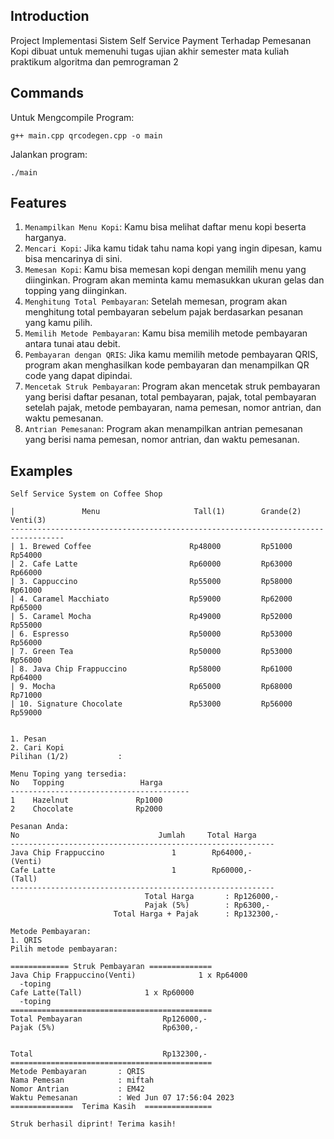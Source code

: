 Introduction
------------

Project Implementasi Sistem Self Service Payment Terhadap Pemesanan Kopi dibuat untuk memenuhi tugas ujian akhir semester mata kuliah praktikum algoritma dan pemrograman 2

Commands
------------

Untuk Mengcompile Program:
```
g++ main.cpp qrcodegen.cpp -o main
```
Jalankan program:
```
./main
```

Features
--------

1. ``Menampilkan Menu Kopi``: Kamu bisa melihat daftar menu kopi beserta harganya.
2. ``Mencari Kopi``: Jika kamu tidak tahu nama kopi yang ingin dipesan, kamu bisa mencarinya di sini.
3. ``Memesan Kopi``: Kamu bisa memesan kopi dengan memilih menu yang diinginkan. Program akan meminta kamu memasukkan ukuran gelas dan topping yang diinginkan.
4. ``Menghitung Total Pembayaran``: Setelah memesan, program akan menghitung total pembayaran sebelum pajak berdasarkan pesanan yang kamu pilih.
5. ``Memilih Metode Pembayaran``: Kamu bisa memilih metode pembayaran antara tunai atau debit.
6. ``Pembayaran dengan QRIS``: Jika kamu memilih metode pembayaran QRIS, program akan menghasilkan kode pembayaran dan menampilkan QR code yang dapat dipindai.
7. ``Mencetak Struk Pembayaran``: Program akan mencetak struk pembayaran yang berisi daftar pesanan, total pembayaran, pajak, total pembayaran setelah pajak, metode pembayaran, nama pemesan, nomor antrian, dan waktu pemesanan.
8. ``Antrian Pemesanan``: Program akan menampilkan antrian pemesanan yang berisi nama pemesan, nomor antrian, dan waktu pemesanan.

Examples
--------

```
Self Service System on Coffee Shop

|               Menu                     Tall(1)        Grande(2)        Venti(3)
----------------------------------------------------------------------------------
| 1. Brewed Coffee                      Rp48000         Rp51000         Rp54000
| 2. Cafe Latte                         Rp60000         Rp63000         Rp66000
| 3. Cappuccino                         Rp55000         Rp58000         Rp61000
| 4. Caramel Macchiato                  Rp59000         Rp62000         Rp65000
| 5. Caramel Mocha                      Rp49000         Rp52000         Rp55000
| 6. Espresso                           Rp50000         Rp53000         Rp56000
| 7. Green Tea                          Rp50000         Rp53000         Rp56000
| 8. Java Chip Frappuccino              Rp58000         Rp61000         Rp64000
| 9. Mocha                              Rp65000         Rp68000         Rp71000
| 10. Signature Chocolate               Rp53000         Rp56000         Rp59000


1. Pesan
2. Cari Kopi
Pilihan (1/2)           :
```
```
Menu Toping yang tersedia:
No   Topping                 Harga
----------------------------------------
1    Hazelnut               Rp1000
2    Chocolate              Rp2000
```
```
Pesanan Anda:
No                               Jumlah     Total Harga
-----------------------------------------------------------
Java Chip Frappuccino               1        Rp64000,-
(Venti)
Cafe Latte                          1        Rp60000,-
(Tall)
-----------------------------------------------------------
                              Total Harga       : Rp126000,-
                              Pajak (5%)        : Rp6300,-
                       Total Harga + Pajak      : Rp132300,-

Metode Pembayaran:
1. QRIS
Pilih metode pembayaran:
```
```
============= Struk Pembayaran ==============
Java Chip Frappuccino(Venti)              1 x Rp64000
  -toping
Cafe Latte(Tall)              1 x Rp60000
  -toping
=============================================
Total Pembayaran                  Rp126000,-
Pajak (5%)                        Rp6300,-


Total                             Rp132300,-
=============================================
Metode Pembayaran       : QRIS
Nama Pemesan            : miftah
Nomor Antrian           : EM42
Waktu Pemesanan         : Wed Jun 07 17:56:04 2023
==============  Terima Kasih  ===============

Struk berhasil diprint! Terima kasih!
```
